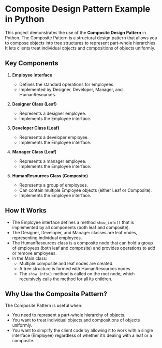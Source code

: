 # Composite Design Pattern Example in Python

This project demonstrates the use of the **Composite Design Pattern** in Python. The Composite Pattern is a structural design pattern that allows you to compose objects into tree structures to represent part-whole hierarchies. It lets clients treat individual objects and compositions of objects uniformly.

## Key Components

1. **Employee Interface**  
   - Defines the standard operations for employees.
   - Implemented by Designer, Developer, Manager, and HumanResources.

2. **Designer Class (Leaf)**  
   - Represents a designer employee.
   - Implements the Employee interface.

3. **Developer Class (Leaf)**  
   - Represents a developer employee.
   - Implements the Employee interface.

4. **Manager Class (Leaf)**  
   - Represents a manager employee.
   - Implements the Employee interface.

5. **HumanResources Class (Composite)**  
   - Represents a group of employees.
   - Can contain multiple Employee objects (either Leaf or Composite).
   - Implements the Employee interface.

## How It Works

- The Employee interface defines a method `show_info()` that is implemented by all components (both leaf and composite).
- The Designer, Developer, and Manager classes are leaf nodes, representing individual employees.
- The HumanResources class is a composite node that can hold a group of employees (both leaf and composite) and provides operations to add or remove employees.
- In the Main class:
  - Multiple composite and leaf nodes are created.
  - A tree structure is formed with HumanResources nodes.
  - The `show_info()` method is called on the root node, which recursively calls the method for all its children.

## Why Use the Composite Pattern?

The Composite Pattern is useful when:
- You need to represent a part-whole hierarchy of objects.
- You want to treat individual objects and compositions of objects uniformly.
- You want to simplify the client code by allowing it to work with a single interface (Employee) regardless of whether it’s dealing with a leaf or a composite.
